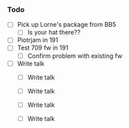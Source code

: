 ### Todo

- [ ] Pick up Lorne's package from BB5
  - [ ] Is your hat there??
- [ ] Piotrjam in 191
- [ ] Test 709 fw in 191
  - [ ] Confirm problem with existing fw
- [ ] Write talk
  - [ ] Write talk
  - [ ] Write talk
  - [ ] Write talk
  - [ ] Write talk
  

